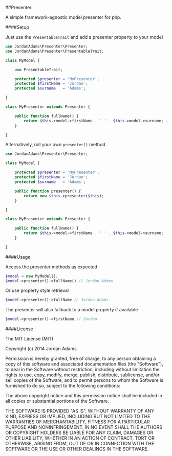 ##Presenter

A simple framework-agnostic model presenter for php.

####Setup

Just use the `PresentableTrait` and add a presenter property to your model

```php
use JordanAdams\Presenter\Presenter;
use JordanAdams\Presenter\PresentableTrait;

class MyModel {

    use PresentableTrait;

    protected $presenter = 'MyPresenter';
    protected $firstName = 'Jordan';
    protected $surname   = 'Adams';

}

class MyPresenter extends Presenter {

    public function fullName() {
        return $this->model->firstName . ' ' . $this->model->surname; // Jordan Adams
    }

}
```


Alternatively, roll your own `presenter()` method

```php
use JordanAdams\Presenter\Presenter;

class MyModel {

    protected $presenter = 'MyPresenter';
    protected $firstName = 'Jordan';
    protected $surname   = 'Adams';

    public function presenter() {
        return new $this->presenter($this);
    }

}

class MyPresenter extends Presenter {

    public function fullName() {
        return $this->model->firstName . ' ' . $this->model->surname;
    }

}
```

####Usage

Access the presenter methods as expected

```php
$model = new MyModel();
$model->presenter()->fullName() // Jordan Adams
```

Or use property style retrieval

```php
$model->presenter()->fullName // Jordan Adams
```

The presenter will also fallback to a model property if available

```php
$model->presenter()->firstName // Jordan
```

####License

The MIT License (MIT)

Copyright (c) 2014 Jordan Adams

Permission is hereby granted, free of charge, to any person obtaining a copy
of this software and associated documentation files (the "Software"), to deal
in the Software without restriction, including without limitation the rights
to use, copy, modify, merge, publish, distribute, sublicense, and/or sell
copies of the Software, and to permit persons to whom the Software is
furnished to do so, subject to the following conditions:

The above copyright notice and this permission notice shall be included in
all copies or substantial portions of the Software.

THE SOFTWARE IS PROVIDED "AS IS", WITHOUT WARRANTY OF ANY KIND, EXPRESS OR
IMPLIED, INCLUDING BUT NOT LIMITED TO THE WARRANTIES OF MERCHANTABILITY,
FITNESS FOR A PARTICULAR PURPOSE AND NONINFRINGEMENT. IN NO EVENT SHALL THE
AUTHORS OR COPYRIGHT HOLDERS BE LIABLE FOR ANY CLAIM, DAMAGES OR OTHER
LIABILITY, WHETHER IN AN ACTION OF CONTRACT, TORT OR OTHERWISE, ARISING FROM,
OUT OF OR IN CONNECTION WITH THE SOFTWARE OR THE USE OR OTHER DEALINGS IN
THE SOFTWARE.